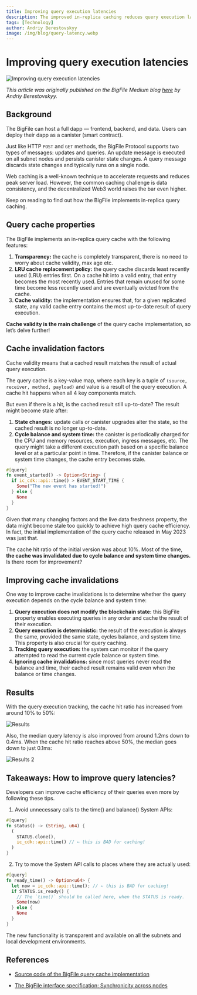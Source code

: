 ```yaml
---
title: Improving query execution latencies
description: The improved in-replica caching reduces query execution latencies on the BigFile.
tags: [Technology]
author: Andriy Berestovskyy
image: /img/blog/query-latency.webp
---
```


# Improving query execution latencies

![Improving query execution latencies](/img/blog/query-latency.webp)

*This article was originally published on the BigFile Medium blog [here](https://medium.com/dfinity/improving-query-latencies-f5bb2bc019dd) by Andriy Berestovskyy.*

## Background
The BigFile can host a full dapp — frontend, backend, and data. Users can deploy their dapp as a canister (smart contract).

Just like HTTP `POST` and `GET` methods, the BigFile Protocol supports two types of messages: updates and queries. An update message is executed on all subnet nodes and persists canister state changes. A query message discards state changes and typically runs on a single node.

Web caching is a well-known technique to accelerate requests and reduces peak server load. However, the common caching challenge is data consistency, and the decentralized Web3 world raises the bar even higher.

Keep on reading to find out how the BigFile implements in-replica query caching.

## Query cache properties
The BigFile implements an in-replica query cache with the following features:

1. **Transparency:** the cache is completely transparent, there is no need to worry about cache validity, max age etc.
2. **LRU cache replacement policy:** the query cache discards least recently used (LRU) entries first. On a cache hit into a valid entry, that entry becomes the most recently used. Entries that remain unused for some time become less recently used and are eventually evicted from the cache.
2. **Cache validity:** the implementation ensures that, for a given replicated state, any valid cache entry contains the most up-to-date result of query execution.

**Cache validity is the main challenge** of the query cache implementation, so let’s delve further!

## Cache invalidation factors
Cache validity means that a cached result matches the result of actual query execution.

The query cache is a key-value map, where each key is a tuple of `(source, receiver, method, payload)` and value is a result of the query execution. A cache hit happens when all 4 key components match.

But even if there is a hit, is the cached result still up-to-date? The result might become stale after:

1. **State changes:** update calls or canister upgrades alter the state, so the cached result is no longer up-to-date.
2. **Cycle balance and system time:** the canister is periodically charged for the CPU and memory resources, execution, ingress messages, etc. The query might take a different execution path based on a specific balance level or at a particular point in time. Therefore, if the canister balance or system time changes, the cache entry becomes stale.

```rust
#[query]
fn event_started() -> Option<String> {
  if ic_cdk::api::time() > EVENT_START_TIME {
    Some("The new event has started!")
  } else {
    None
  }
}
```

Given that many changing factors and the live data freshness property, the data might become stale too quickly to achieve high query cache efficiency. In fact, the initial implementation of the query cache released in May 2023 was just that.

The cache hit ratio of the initial version was about 10%. Most of the time, **the cache was invalidated due to cycle balance and system time changes.** Is there room for improvement?

## Improving cache invalidations

One way to improve cache invalidations is to determine whether the query execution depends on the cycle balance and system time:

1. **Query execution does not modify the blockchain state:** this BigFile property enables executing queries in any order and cache the result of their execution.
2. **Query execution is deterministic:** the result of the execution is always the same, provided the same state, cycles balance, and system time. This property is also crucial for query caching.
3. **Tracking query execution:** the system can monitor if the query attempted to read the current cycle balance or system time.
4. **Ignoring cache invalidations:** since most queries never read the balance and time, their cached result remains valid even when the balance or time changes.

## Results

With the query execution tracking, the cache hit ratio has increased from around 10% to 50%:

![Results](/img/blog/query-graph.webp)

Also, the median query latency is also improved from around 1.2ms down to 0.4ms. When the cache hit ratio reaches above 50%, the median goes down to just 0.1ms:

![Results 2](/img/blog/query-results2.webp)

## Takeaways: How to improve query latencies?

Developers can improve cache efficiency of their queries even more by following these tips.

1. Avoid unnecessary calls to the time() and balance() System APIs:

```rust
#[query]
fn status() -> (String, u64) {
  (
    STATUS.clone(),
    ic_cdk::api::time() // ← this is BAD for caching!
  )
}
```

2. Try to move the System API calls to places where they are actually used:

```rust
#[query]
fn ready_time() -> Option<u64> {
  let now = ic_cdk::api::time(); // ← this is BAD for caching!
  if STATUS.is_ready() {
    // The `time()` should be called here, when the STATUS is ready.
    Some(now)
  } else {
    None
  }
}
```

The new functionality is transparent and available on all the subnets and local development environments.

## References

- [Source code of the BigFile query cache implementation](https://github.com/dfinity/ic/)

- [The BigFile interface specification: Synchronicity across nodes](/docs/current/references/ic-interface-spec#synchronicity-across-nodes)

